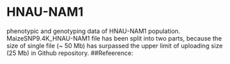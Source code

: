 # HNAU-NAM1
phenotypic and genotyping data of HNAU-NAM1 population.
MaizeSNP9.4K_HNAU-NAM1 file has been split into two parts, because the size of single file (~ 50 Mb) has surpassed the upper limit of uploading size (25 Mb) in Github repository.
##Refeerence:
